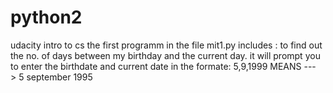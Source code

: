 # python2
udacity intro to cs
the first programm in the file mit1.py includes :
to find out the no. of days between my birthday and the current day.
it will prompt you to enter the birthdate and current date in the formate:
5,9,1999 MEANS ---> 5 september 1995
